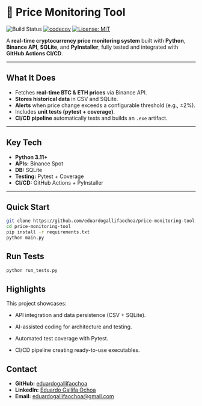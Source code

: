 # 🐍 Price Monitoring Tool

![Build Status](https://github.com/eduardogallifaochoa/price-monitoring-tool/actions/workflows/ci_cd.yml/badge.svg)
[![codecov](https://codecov.io/gh/eduardogallifaochoa/price-monitoring-tool/branch/main/graph/badge.svg)](https://codecov.io/gh/eduardogallifaochoa/price-monitoring-tool)
[![License: MIT](https://img.shields.io/badge/License-MIT-blue.svg)](LICENSE)

A **real-time cryptocurrency price monitoring system** built with **Python**, **Binance API**, **SQLite**, and **PyInstaller**, fully tested and integrated with **GitHub Actions CI/CD**.

---

## **What It Does**
- Fetches **real-time BTC & ETH prices** via Binance API.
- **Stores historical data** in CSV and SQLite.
- **Alerts** when price change exceeds a configurable threshold (e.g., ±2%).
- Includes **unit tests (pytest + coverage)**.
- **CI/CD pipeline** automatically tests and builds an `.exe` artifact.

---

## **Key Tech**
- **Python 3.11+**
- **APIs:** Binance Spot
- **DB:** SQLite
- **Testing:** Pytest + Coverage
- **CI/CD:** GitHub Actions + PyInstaller

---

## **Quick Start**
```bash
git clone https://github.com/eduardogallifaochoa/price-monitoring-tool.git
cd price-monitoring-tool
pip install -r requirements.txt
python main.py
```

## **Run Tests**
```bash
python run_tests.py
```

## **Highlights**
This project showcases:

- API integration and data persistence (CSV + SQLite).

- AI-assisted coding for architecture and testing.

- Automated test coverage with Pytest.

- CI/CD pipeline creating ready-to-use executables.

## **Contact**
- **GitHub:** [eduardogallifaochoa](https://github.com/eduardogallifaochoa)
- **LinkedIn:** [Eduardo Gallifa Ochoa](https://www.linkedin.com/in/eduardogallifaochoa/)
- **Email:** eduardogallifaochoa@gmail.com
